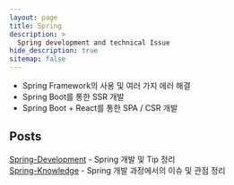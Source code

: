 ```yaml
---
layout: page
title: Spring
description: >
  Spring development and technical Issue
hide_description: true
sitemap: false
---
```


- Spring Framework의 사용 및 여러 가지 에러 해결
- Spring Boot를 통한 SSR 개발
- Spring Boot + React를 통한 SPA / CSR 개발

## Posts

[Spring-Development] - Spring 개발 및 Tip 정리  
[Spring-Knowledge] - Spring 개발 과정에서의 이슈 및 관점 정리  


[Spring-Development]: ./spring/springDevelopment.md
[Spring-Knowledge]: ./spring/springKnowledge.md